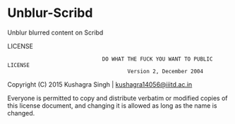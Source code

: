 # Unblur-Scribd
Unblur blurred content on Scribd

LICENSE

                                  DO WHAT THE FUCK YOU WANT TO PUBLIC LICENSE
                                          Version 2, December 2004

Copyright (C) 2015 Kushagra Singh | kushagra14056@iiitd.ac.in

Everyone is permitted to copy and distribute verbatim or modified
copies of this license document, and changing it is allowed as long
as the name is changed.
